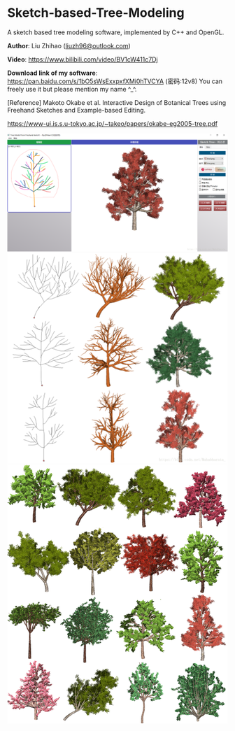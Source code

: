# Sketch-based-Tree-Modeling
A sketch based tree modeling software, implemented by C++ and OpenGL.

**Author**: Liu Zhihao (liuzh96@outlook.com)

**Video**: https://www.bilibili.com/video/BV1cW411c7Dj

**Download link of my software**: https://pan.baidu.com/s/1bO5sWsExxpxfXMi0hTVCYA  (密码:12v8)
You can freely use it but please mention my name ^_^.

[Reference] Makoto Okabe et al. Interactive Design of Botanical Trees using Freehand Sketches and Example-based Editing.

https://www-ui.is.s.u-tokyo.ac.jp/~takeo/papers/okabe-eg2005-tree.pdf


![](https://github.com/RyuZhihao123/Sketch-based-Tree-Modeling/blob/master/picA.png)
![](https://github.com/RyuZhihao123/Sketch-based-Tree-Modeling/blob/master/picB.png)
![](https://github.com/RyuZhihao123/Sketch-based-Tree-Modeling/blob/master/picC.png)
